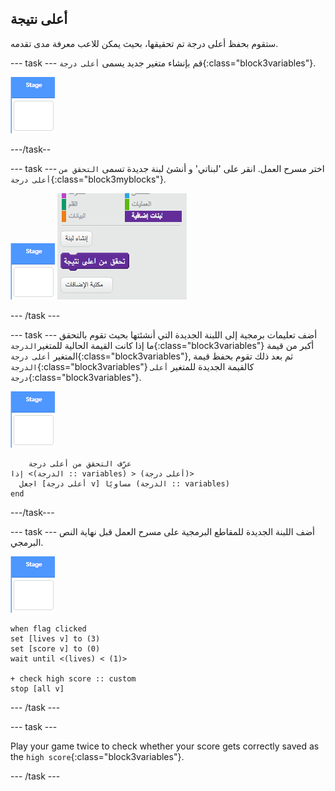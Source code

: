 ## أعلى نتيجة

ستقوم بحفظ أعلى درجة تم تحقيقها، بحيث يمكن للاعب معرفة مدى تقدمه.

\--- task \--- قم بإنشاء متغير جديد يسمى `أعلى درجة`{:class="block3variables"}.

![Stage sprite](images/stage-sprite.png)

\---/task--

\--- task \--- اختر مسرح العمل. انقر على 'لبناتي' و أنشئ لبنة جديدة تسمى `التحقق من أعلى درجة`{:class="block3myblocks"}.

![Stage sprite](images/stage-sprite.png) ![لقطة الشاشة](images/dots-custom-1.png)

\--- /task \---

\--- task \--- أضف تعليمات برمجية إلى اللبنة الجديدة التي أنشئتها بحيث تقوم بالتحقق ما إذا كانت القيمة الحالية للمتغير`الدرجة`{:class="block3variables"} أكبر من قيمة المتغير `أعلى درجة`{:class="block3variables"}, ثم بعد ذلك تقوم بحفظ قيمة `الدرجة`{:class="block3variables"} كالقيمة الجديدة للمتغير `أعلى درجة`{:class="block3variables"}.

![Stage sprite](images/stage-sprite.png)

```blocks3
    عرِّف التحقق من أعلى درجة
إذا <(الدرجة :: variables) > (أعلى درجة)> 
  اجعل [أعلى درجة v] مساويًا (الدرجة :: variables)
end
```

\---/task\---

\--- task \--- أضف اللبنة الجديدة للمقاطع البرمجية على مسرح العمل قبل نهاية النص البرمجي.

![Stage sprite](images/stage-sprite.png)

```blocks3
when flag clicked
set [lives v] to (3)
set [score v] to (0)
wait until <(lives) < (1)>

+ check high score :: custom
stop [all v]
```

\--- /task \---

\--- task \---

Play your game twice to check whether your score gets correctly saved as the `high score`{:class="block3variables"}.

\--- /task \---